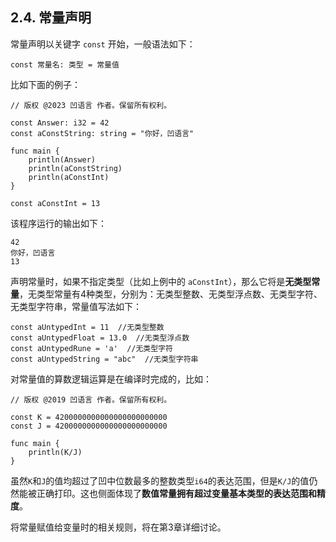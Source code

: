 ## 2.4. 常量声明

常量声明以关键字 `const` 开始，一般语法如下：

```wa
const 常量名: 类型 = 常量值
```

比如下面的例子：

```wa
// 版权 @2023 凹语言 作者。保留所有权利。

const Answer: i32 = 42
const aConstString: string = "你好，凹语言"

func main {
	println(Answer)
	println(aConstString)
	println(aConstInt)
}

const aConstInt = 13
```

该程序运行的输出如下：

```
42
你好，凹语言
13
```

声明常量时，如果不指定类型（比如上例中的 `aConstInt`），那么它将是**无类型常量**，无类型常量有4种类型，分别为：无类型整数、无类型浮点数、无类型字符、无类型字符串，常量值写法如下：

```wa
const aUntypedInt = 11  //无类型整数
const aUntypedFloat = 13.0  //无类型浮点数
const aUntypedRune = 'a'  //无类型字符
const aUntypedString = "abc"  //无类型字符串
```

对常量值的算数逻辑运算是在编译时完成的，比如：

```wa
// 版权 @2019 凹语言 作者。保留所有权利。

const K = 4200000000000000000000000
const J = 4200000000000000000000000

func main {
	println(K/J)
}
```

虽然`K`和`J`的值均超过了凹中位数最多的整数类型`i64`的表达范围，但是`K/J`的值仍然能被正确打印。这也侧面体现了**数值常量拥有超过变量基本类型的表达范围和精度**。

将常量赋值给变量时的相关规则，将在第3章详细讨论。